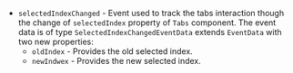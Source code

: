 - `selectedIndexChanged` - Event used to track the tabs interaction though the change of `selectedIndex` property of `Tabs` component. The event data is of type `SelectedIndexChangedEventData` extends `EventData` with two new properties:
    - `oldIndex` - Provides the old selected index.
    - `newIndwex` - Provides the new selected index.

<snippet id='tabs-events-ng'/>